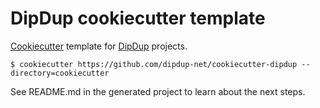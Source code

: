 # DipDup cookiecutter template

[Cookiecutter](https://cookiecutter.readthedocs.io/en/stable/README.html) template for [DipDup](https://github.com/dipdup-net/dipdup) projects.

```shell
$ cookiecutter https://github.com/dipdup-net/cookiecutter-dipdup --directory=cookiecutter
```

See README.md in the generated project to learn about the next steps.